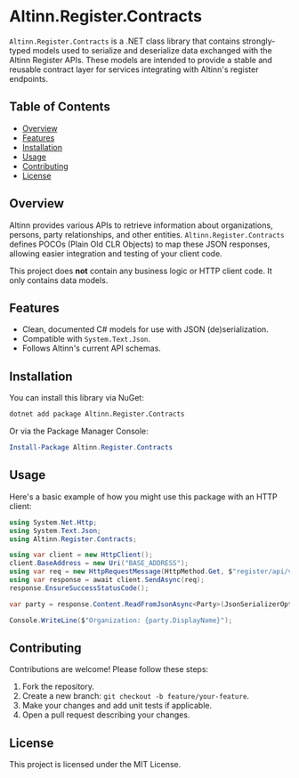 # Altinn.Register.Contracts

`Altinn.Register.Contracts` is a .NET class library that contains strongly-typed models used to serialize and deserialize data exchanged with the Altinn Register APIs. These models are intended to provide a stable and reusable contract layer for services integrating with Altinn's register endpoints.

## Table of Contents

- [Overview](#overview)
- [Features](#features)
- [Installation](#installation)
- [Usage](#usage)
- [Contributing](#contributing)
- [License](#license)

## Overview

Altinn provides various APIs to retrieve information about organizations, persons, party relationships, and other entities. `Altinn.Register.Contracts` defines POCOs (Plain Old CLR Objects) to map these JSON responses, allowing easier integration and testing of your client code.

This project does **not** contain any business logic or HTTP client code. It only contains data models.

## Features

- Clean, documented C# models for use with JSON (de)serialization.
- Compatible with `System.Text.Json`.
- Follows Altinn's current API schemas.

## Installation

You can install this library via NuGet:

```bash
dotnet add package Altinn.Register.Contracts
```

Or via the Package Manager Console:

```powershell
Install-Package Altinn.Register.Contracts
```

## Usage

Here's a basic example of how you might use this package with an HTTP client:

```csharp
using System.Net.Http;
using System.Text.Json;
using Altinn.Register.Contracts;

using var client = new HttpClient();
client.BaseAddress = new Uri("BASE_ADDRESS");
using var req = new HttpRequestMessage(HttpMethod.Get, $"register/api/v2/parties/666f1fd3-ca28-467c-9cc1-807b51b7586f");
using var response = await client.SendAsync(req);
response.EnsureSuccessStatusCode();

var party = response.Content.ReadFromJsonAsync<Party>(JsonSerializerOptions.Web);

Console.WriteLine($"Organization: {party.DisplayName}");
```

## Contributing

Contributions are welcome! Please follow these steps:

1. Fork the repository.
2. Create a new branch: `git checkout -b feature/your-feature`.
3. Make your changes and add unit tests if applicable.
4. Open a pull request describing your changes.

## License

This project is licensed under the MIT License.
